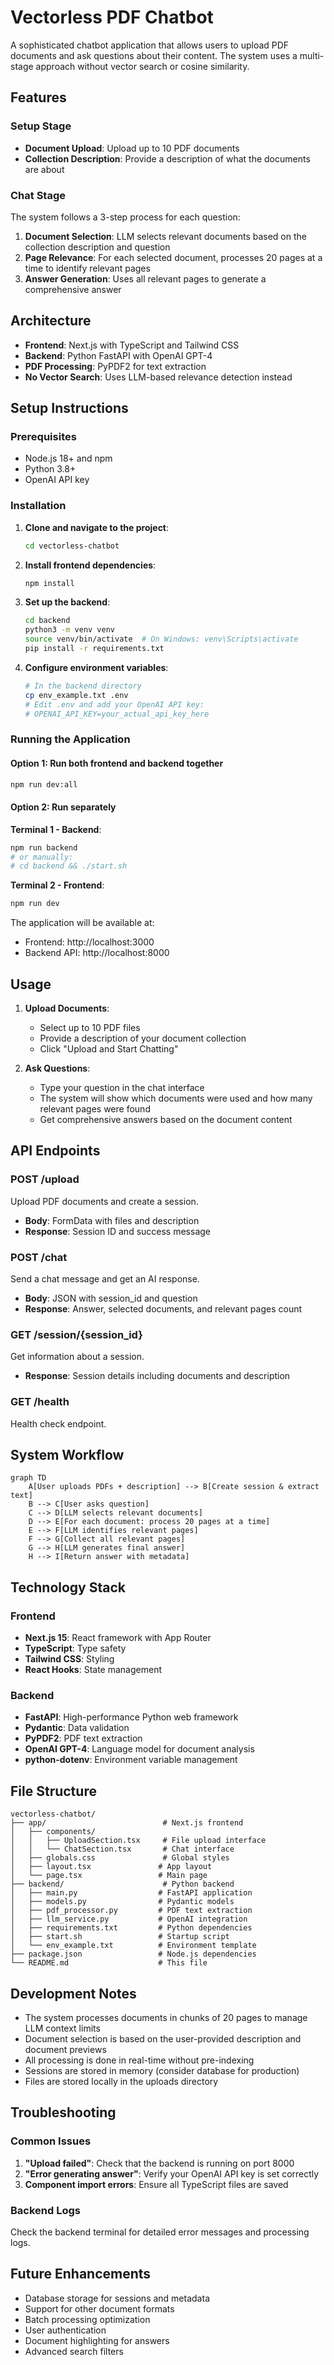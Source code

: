 # Vectorless PDF Chatbot

A sophisticated chatbot application that allows users to upload PDF documents and ask questions about their content. The system uses a multi-stage approach without vector search or cosine similarity.

## Features

### Setup Stage
- **Document Upload**: Upload up to 10 PDF documents
- **Collection Description**: Provide a description of what the documents are about

### Chat Stage
The system follows a 3-step process for each question:

1. **Document Selection**: LLM selects relevant documents based on the collection description and question
2. **Page Relevance**: For each selected document, processes 20 pages at a time to identify relevant pages
3. **Answer Generation**: Uses all relevant pages to generate a comprehensive answer

## Architecture

- **Frontend**: Next.js with TypeScript and Tailwind CSS
- **Backend**: Python FastAPI with OpenAI GPT-4
- **PDF Processing**: PyPDF2 for text extraction
- **No Vector Search**: Uses LLM-based relevance detection instead

## Setup Instructions

### Prerequisites
- Node.js 18+ and npm
- Python 3.8+
- OpenAI API key

### Installation

1. **Clone and navigate to the project**:
   ```bash
   cd vectorless-chatbot
   ```

2. **Install frontend dependencies**:
   ```bash
   npm install
   ```

3. **Set up the backend**:
   ```bash
   cd backend
   python3 -m venv venv
   source venv/bin/activate  # On Windows: venv\Scripts\activate
   pip install -r requirements.txt
   ```

4. **Configure environment variables**:
   ```bash
   # In the backend directory
   cp env_example.txt .env
   # Edit .env and add your OpenAI API key:
   # OPENAI_API_KEY=your_actual_api_key_here
   ```

### Running the Application

#### Option 1: Run both frontend and backend together
```bash
npm run dev:all
```

#### Option 2: Run separately

**Terminal 1 - Backend**:
```bash
npm run backend
# or manually:
# cd backend && ./start.sh
```

**Terminal 2 - Frontend**:
```bash
npm run dev
```

The application will be available at:
- Frontend: http://localhost:3000
- Backend API: http://localhost:8000

## Usage

1. **Upload Documents**: 
   - Select up to 10 PDF files
   - Provide a description of your document collection
   - Click "Upload and Start Chatting"

2. **Ask Questions**:
   - Type your question in the chat interface
   - The system will show which documents were used and how many relevant pages were found
   - Get comprehensive answers based on the document content

## API Endpoints

### POST /upload
Upload PDF documents and create a session.
- **Body**: FormData with files and description
- **Response**: Session ID and success message

### POST /chat
Send a chat message and get an AI response.
- **Body**: JSON with session_id and question
- **Response**: Answer, selected documents, and relevant pages count

### GET /session/{session_id}
Get information about a session.
- **Response**: Session details including documents and description

### GET /health
Health check endpoint.

## System Workflow

```mermaid
graph TD
    A[User uploads PDFs + description] --> B[Create session & extract text]
    B --> C[User asks question]
    C --> D[LLM selects relevant documents]
    D --> E[For each document: process 20 pages at a time]
    E --> F[LLM identifies relevant pages]
    F --> G[Collect all relevant pages]
    G --> H[LLM generates final answer]
    H --> I[Return answer with metadata]
```

## Technology Stack

### Frontend
- **Next.js 15**: React framework with App Router
- **TypeScript**: Type safety
- **Tailwind CSS**: Styling
- **React Hooks**: State management

### Backend
- **FastAPI**: High-performance Python web framework
- **Pydantic**: Data validation
- **PyPDF2**: PDF text extraction
- **OpenAI GPT-4**: Language model for document analysis
- **python-dotenv**: Environment variable management

## File Structure

```
vectorless-chatbot/
├── app/                          # Next.js frontend
│   ├── components/
│   │   ├── UploadSection.tsx     # File upload interface
│   │   └── ChatSection.tsx       # Chat interface
│   ├── globals.css               # Global styles
│   ├── layout.tsx               # App layout
│   └── page.tsx                 # Main page
├── backend/                      # Python backend
│   ├── main.py                  # FastAPI application
│   ├── models.py                # Pydantic models
│   ├── pdf_processor.py         # PDF text extraction
│   ├── llm_service.py           # OpenAI integration
│   ├── requirements.txt         # Python dependencies
│   ├── start.sh                 # Startup script
│   └── env_example.txt          # Environment template
├── package.json                 # Node.js dependencies
└── README.md                    # This file
```

## Development Notes

- The system processes documents in chunks of 20 pages to manage LLM context limits
- Document selection is based on the user-provided description and document previews
- All processing is done in real-time without pre-indexing
- Sessions are stored in memory (consider database for production)
- Files are stored locally in the uploads directory

## Troubleshooting

### Common Issues

1. **"Upload failed"**: Check that the backend is running on port 8000
2. **"Error generating answer"**: Verify your OpenAI API key is set correctly
3. **Component import errors**: Ensure all TypeScript files are saved

### Backend Logs
Check the backend terminal for detailed error messages and processing logs.

## Future Enhancements

- Database storage for sessions and metadata
- Support for other document formats
- Batch processing optimization
- User authentication
- Document highlighting for answers
- Advanced search filters
